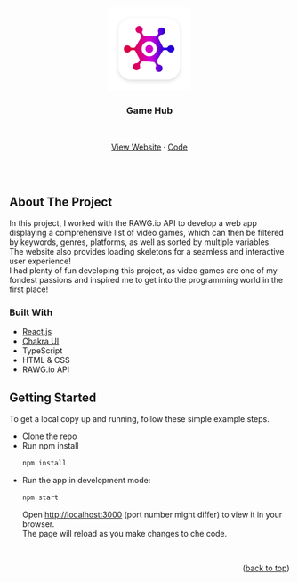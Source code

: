 <div id="top"></div>

<br />
<div align="center">
  <a href="https://github.com/lorena-swe/game-hub">
    <img src="src/assets/logo.webp" alt="Logo"  width="150" height="auto" >
  </a>
  
  <h3 align="center">Game Hub</h3>
  
  <br />

  <p align="center">
    <a href="https://lorena-swe-game-hub.vercel.app/" target="_blank">View Website</a>
    ·
    <a href="https://github.com/lorena-swe/game-hub">Code</a>
  </p>
</div>

<br /><br />


<!-- ABOUT THE PROJECT -->
## About The Project
<!--
   <a href="https://github.com/Fav8/groupay">
    <img src="client/groupay-client/src/img/groupay_screen2.png">
  </a>
-->

In this project, I worked with the RAWG.io API to develop a web app displaying a comprehensive list of video games, which can then be filtered by keywords, genres, platforms, as well as sorted by multiple variables.
<br />
The website also provides loading skeletons for a seamless and interactive user experience!
<br />
I had plenty of fun developing this project, as video games are one of my fondest passions and inspired me to get into the programming world in the first place!




### Built With

* [React.js](https://reactjs.org/)
* [Chakra UI](https://v2.chakra-ui.com/)
* TypeScript
* HTML & CSS
* RAWG.io API



<!-- GETTING STARTED -->
## Getting Started

To get a local copy up and running, follow these simple example steps.
* Clone the repo
* Run npm install
  ```sh
  npm install
  ```
 * Run the app in development mode:
   ```sh
   npm start
   ```
   Open [http://localhost:3000](http://localhost:3000) (port number might differ) to view it in your browser.
   <br />
   The page will reload as you make changes to che code.

<br />

<p align="right">(<a href="#top">back to top</a>)</p>
